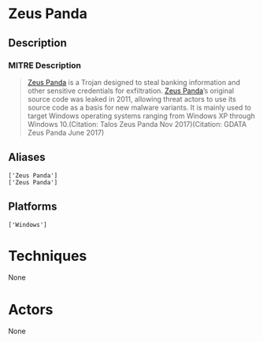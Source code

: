 
# Zeus Panda

## Description

### MITRE Description

> [Zeus Panda](https://attack.mitre.org/software/S0330) is a Trojan designed to steal banking information and other sensitive credentials for exfiltration. [Zeus Panda](https://attack.mitre.org/software/S0330)’s original source code was leaked in 2011, allowing threat actors to use its source code as a basis for new malware variants. It is mainly used to target Windows operating systems ranging from Windows XP through Windows 10.(Citation: Talos Zeus Panda Nov 2017)(Citation: GDATA Zeus Panda June 2017)

## Aliases

```
['Zeus Panda']
['Zeus Panda']
```

## Platforms

```
['Windows']
```

# Techniques

None

# Actors

None
